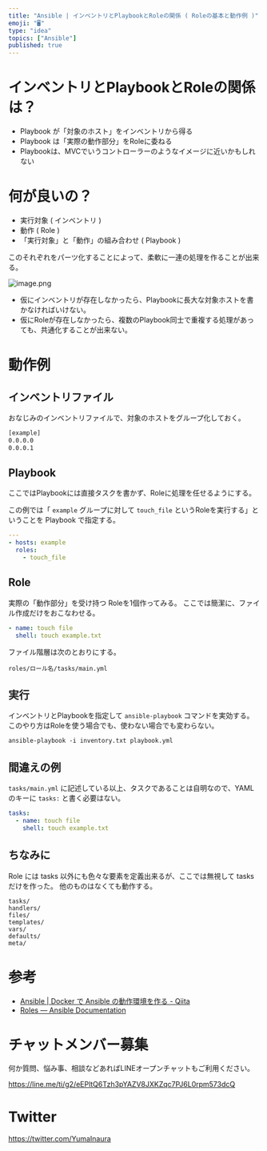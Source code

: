 ```yaml
---
title: "Ansible | インベントリとPlaybookとRoleの関係 ( Roleの基本と動作例 )"
emoji: "🖥"
type: "idea"
topics: ["Ansible"]
published: true
---
```


# インベントリとPlaybookとRoleの関係は？

- Playbook が「対象のホスト」をインベントリから得る
- Playbook は「実際の動作部分」をRoleに委ねる
- Playbookは、MVCでいうコントローラーのようなイメージに近いかもしれない

# 何が良いの？

- 実行対象 ( インベントリ )
- 動作 ( Role )
- 「実行対象」と「動作」の組み合わせ ( Playbook )

このそれぞれをパーツ化することによって、柔軟に一連の処理を作ることが出来る。

![image.png](https://qiita-image-store.s3.amazonaws.com/0/89618/087b7e4c-538e-5303-984f-276398cd601c.png)


- 仮にインベントリが存在しなかったら、Playbookに長大な対象ホストを書かなければいけない。
- 仮にRoleが存在しなかったら、複数のPlaybook同士で重複する処理があっても、共通化することが出来ない。
 
# 動作例

## インベントリファイル

おなじみのインベントリファイルで、対象のホストをグループ化しておく。

```inventory.txt
[example]
0.0.0.0
0.0.0.1
```

## Playbook

ここではPlaybookには直接タスクを書かず、Roleに処理を任せるようにする。

この例では「 `example` グループに対して `touch_file` というRoleを実行する」ということを Playbook で指定する。

```playbook.yml
---
- hosts: example
  roles:
    - touch_file
```

## Role

実際の「動作部分」を受け持つ Roleを1個作ってみる。
ここでは簡潔に、ファイル作成だけをおこなわせる。

```roles/touch_file/tasks/main.yml
- name: touch file
  shell: touch example.txt
```

ファイル階層は次のとおりにする。

```
roles/ロール名/tasks/main.yml
```


## 実行

インベントリとPlaybookを指定して `ansible-playbook` コマンドを実効する。
このやり方はRoleを使う場合でも、使わない場合でも変わらない。

```
ansible-playbook -i inventory.txt playbook.yml
```

## 間違えの例

`tasks/main.yml` に記述している以上、タスクであることは自明なので、YAMLのキーに `tasks:` と書く必要はない。

```roles/touch_file/tasks/main.yml
tasks:
  - name: touch file
    shell: touch example.txt
```

## ちなみに

Role には tasks 以外にも色々な要素を定義出来るが、ここでは無視して tasks だけを作った。
他のものはなくても動作する。

```
tasks/
handlers/
files/
templates/
vars/
defaults/
meta/
```


# 参考

- [Ansible | Docker で Ansible の動作環境を作る - Qiita](https://qiita.com/YumaInaura/items/621640b853af71ecb21f)
- [Roles — Ansible Documentation](http://docs.ansible.com/ansible/2.4/playbooks_reuse_roles.html#role-directory-structure)








<!-- Update From Qiita API -->

# チャットメンバー募集


何か質問、悩み事、相談などあればLINEオープンチャットもご利用ください。

https://line.me/ti/g2/eEPltQ6Tzh3pYAZV8JXKZqc7PJ6L0rpm573dcQ





# Twitter


https://twitter.com/YumaInaura


<!-- Update From Qiita API -->


